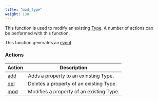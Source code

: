 ```yaml
---
title: "mod_type"
weight: 138
---
```


This function is used to modify an existing [Type](../../data-types/type). A number of actions can be performed with this function.

This function generates an [event](../../events).

### Actions

Action | Description
------ | -----------
[add](./add) | Adds a property to an exinsting Type.
[del](./del) | Deletes a property of an existing Type.
[mod](./mod) | Modifies a property of an existing Type.
